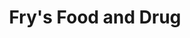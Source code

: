 ---
title: "Fry's Food and Drug"
url: /glendale/frys-food-and-drug-west-thunderbird-road/
shop: Supermarkt
---